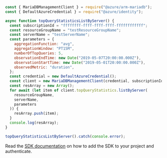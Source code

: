 ```javascript
const { MariaDBManagementClient } = require("@azure/arm-mariadb");
const { DefaultAzureCredential } = require("@azure/identity");

async function topQueryStatisticsListByServer() {
  const subscriptionId = "ffffffff-ffff-ffff-ffff-ffffffffffff";
  const resourceGroupName = "testResourceGroupName";
  const serverName = "testServerName";
  const parameters = {
    aggregationFunction: "avg",
    aggregationWindow: "PT15M",
    numberOfTopQueries: 5,
    observationEndTime: new Date("2019-05-07T20:00:00.000Z"),
    observationStartTime: new Date("2019-05-01T20:00:00.000Z"),
    observedMetric: "duration",
  };
  const credential = new DefaultAzureCredential();
  const client = new MariaDBManagementClient(credential, subscriptionId);
  const resArray = new Array();
  for await (let item of client.topQueryStatistics.listByServer(
    resourceGroupName,
    serverName,
    parameters
  )) {
    resArray.push(item);
  }
  console.log(resArray);
}

topQueryStatisticsListByServer().catch(console.error);
```

Read the [SDK documentation](https://github.com/Azure/azure-sdk-for-js/blob/%40azure%2Farm-mariadb_2.0.1/sdk/mariadb/arm-mariadb/README.md) on how to add the SDK to your project and authenticate.
